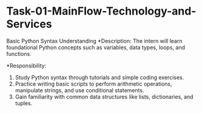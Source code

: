 # Task-01-MainFlow-Technology-and-Services
Basic Python Syntax Understanding
*Description:
The intern will learn foundational Python
concepts such as variables, data types, loops,
and functions.

*Responsibility:
1. Study Python syntax through tutorials and
simple coding exercises.
2. Practice writing basic scripts to perform
arithmetic operations, manipulate strings,
and use conditional statements.
3. Gain familiarity with common data structures
like lists, dictionaries, and tuples.
